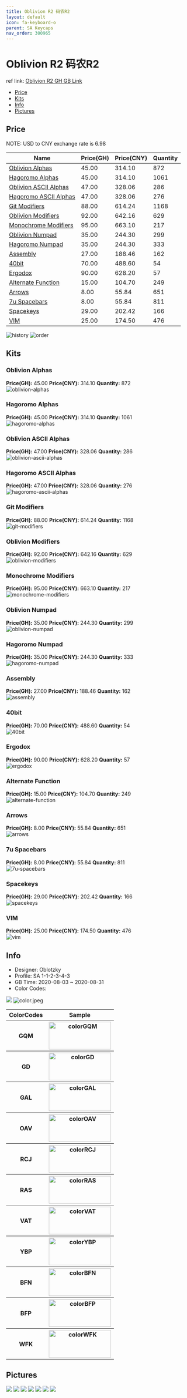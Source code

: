 ```yaml
---
title: Oblivion R2 码农R2
layout: default
icon: fa-keyboard-o
parent: SA Keycaps
nav_order: 300965
---
```


# Oblivion R2 码农R2

ref link: [Oblivion R2 GH GB Link](https://geekhack.org/index.php?topic=107884.0)  
* [Price](#price)  
* [Kits](#kits)  
* [Info](#info)  
* [Pictures](#pictures)  


## Price  

NOTE: USD to CNY exchange rate is 6.98

| Name          | Price(GH)    |  Price(CNY) | Quantity |
| ------------- | ------------ |  ---------- | -------- |
|[Oblivion Alphas](#oblivion-alphas)|45.00|314.10|872|
|[Hagoromo Alphas](#hagoromo-alphas)|45.00|314.10|1061|
|[Oblivion ASCII Alphas](#oblivion-ascii-alphas)|47.00|328.06|286|
|[Hagoromo ASCII Alphas](#hagoromo-ascii-alphas)|47.00|328.06|276|
|[Git Modifiers](#git-modifiers)|88.00|614.24|1168|
|[Oblivion Modifiers](#oblivion-modifiers)|92.00|642.16|629|
|[Monochrome Modifiers](#monochrome-modifiers)|95.00|663.10|217|
|[Oblivion Numpad](#oblivion-numpad)|35.00|244.30|299|
|[Hagoromo Numpad](#hagoromo-numpad)|35.00|244.30|333|
|[Assembly](#assembly)|27.00|188.46|162|
|[40bit](#40bit)|70.00|488.60|54|
|[Ergodox](#ergodox)|90.00|628.20|57|
|[Alternate Function](#alternate-function)|15.00|104.70|249|
|[Arrows](#arrows)|8.00|55.84|651|
|[7u Spacebars](#7u-spacebars)|8.00|55.84|811|
|[Spacekeys](#spacekeys)|29.00|202.42|166|
|[VIM](#vim)|25.00|174.50|476|

<img src="{{ 'assets/images/sa-keycaps/oblivionr2/history.png' | relative_url }}" alt="history" class="image featured">
<img src="{{ 'assets/images/sa-keycaps/oblivionr2/order.png' | relative_url }}" alt="order" class="image featured">

## Kits  
### Oblivion Alphas  
**Price(GH):** 45.00    **Price(CNY):** 314.10    **Quantity:** 872  
<img src="{{ 'assets/images/sa-keycaps/oblivionr2/kits_pics/oblivion-alphas.jpg' | relative_url }}" alt="oblivion-alphas" class="image featured">

### Hagoromo Alphas  
**Price(GH):** 45.00    **Price(CNY):** 314.10    **Quantity:** 1061  
<img src="{{ 'assets/images/sa-keycaps/oblivionr2/kits_pics/hagoromo-alphas.jpg' | relative_url }}" alt="hagoromo-alphas" class="image featured">

### Oblivion ASCII Alphas  
**Price(GH):** 47.00    **Price(CNY):** 328.06    **Quantity:** 286  
<img src="{{ 'assets/images/sa-keycaps/oblivionr2/kits_pics/oblivion-ascii-alphas.jpg' | relative_url }}" alt="oblivion-ascii-alphas" class="image featured">

### Hagoromo ASCII Alphas  
**Price(GH):** 47.00    **Price(CNY):** 328.06    **Quantity:** 276  
<img src="{{ 'assets/images/sa-keycaps/oblivionr2/kits_pics/hagoromo-ascii-alphas.jpg' | relative_url }}" alt="hagoromo-ascii-alphas" class="image featured">

### Git Modifiers  
**Price(GH):** 88.00    **Price(CNY):** 614.24    **Quantity:** 1168  
<img src="{{ 'assets/images/sa-keycaps/oblivionr2/kits_pics/git-modifiers.jpg' | relative_url }}" alt="git-modifiers" class="image featured">

### Oblivion Modifiers  
**Price(GH):** 92.00    **Price(CNY):** 642.16    **Quantity:** 629  
<img src="{{ 'assets/images/sa-keycaps/oblivionr2/kits_pics/oblivion-modifiers.jpg' | relative_url }}" alt="oblivion-modifiers" class="image featured">

### Monochrome Modifiers  
**Price(GH):** 95.00    **Price(CNY):** 663.10    **Quantity:** 217  
<img src="{{ 'assets/images/sa-keycaps/oblivionr2/kits_pics/monochrome-modifiers.jpg' | relative_url }}" alt="monochrome-modifiers" class="image featured">

### Oblivion Numpad  
**Price(GH):** 35.00    **Price(CNY):** 244.30    **Quantity:** 299  
<img src="{{ 'assets/images/sa-keycaps/oblivionr2/kits_pics/oblivion-numpad.jpg' | relative_url }}" alt="oblivion-numpad" class="image featured">

### Hagoromo Numpad  
**Price(GH):** 35.00    **Price(CNY):** 244.30    **Quantity:** 333  
<img src="{{ 'assets/images/sa-keycaps/oblivionr2/kits_pics/hagoromo-numpad.jpg' | relative_url }}" alt="hagoromo-numpad" class="image featured">

### Assembly  
**Price(GH):** 27.00    **Price(CNY):** 188.46    **Quantity:** 162  
<img src="{{ 'assets/images/sa-keycaps/oblivionr2/kits_pics/assembly.jpg' | relative_url }}" alt="assembly" class="image featured">

### 40bit  
**Price(GH):** 70.00    **Price(CNY):** 488.60    **Quantity:** 54  
<img src="{{ 'assets/images/sa-keycaps/oblivionr2/kits_pics/40bit.jpg' | relative_url }}" alt="40bit" class="image featured">

### Ergodox  
**Price(GH):** 90.00    **Price(CNY):** 628.20    **Quantity:** 57  
<img src="{{ 'assets/images/sa-keycaps/oblivionr2/kits_pics/ergodox.jpg' | relative_url }}" alt="ergodox" class="image featured">

### Alternate Function  
**Price(GH):** 15.00    **Price(CNY):** 104.70    **Quantity:** 249  
<img src="{{ 'assets/images/sa-keycaps/oblivionr2/kits_pics/alternate-function.jpg' | relative_url }}" alt="alternate-function" class="image featured">

### Arrows  
**Price(GH):** 8.00    **Price(CNY):** 55.84    **Quantity:** 651  
<img src="{{ 'assets/images/sa-keycaps/oblivionr2/kits_pics/arrows.jpg' | relative_url }}" alt="arrows" class="image featured">

### 7u Spacebars  
**Price(GH):** 8.00    **Price(CNY):** 55.84    **Quantity:** 811  
<img src="{{ 'assets/images/sa-keycaps/oblivionr2/kits_pics/7u-spacebars.jpg' | relative_url }}" alt="7u-spacebars" class="image featured">

### Spacekeys  
**Price(GH):** 29.00    **Price(CNY):** 202.42    **Quantity:** 166  
<img src="{{ 'assets/images/sa-keycaps/oblivionr2/kits_pics/spacekeys.jpg' | relative_url }}" alt="spacekeys" class="image featured">

### VIM  
**Price(GH):** 25.00    **Price(CNY):** 174.50    **Quantity:** 476  
<img src="{{ 'assets/images/sa-keycaps/oblivionr2/kits_pics/vim.jpg' | relative_url }}" alt="vim" class="image featured">


## Info  
* Designer: Oblotzky  
* Profile: SA 1-1-2-3-4-3  
* GB Time: 2020-08-03 ~ 2020-08-31  
* Color Codes: 
<img src="{{ 'assets/images/sa-keycaps/oblivion/color_codes.png' | relative_url }}" atl="color_codes" class="image featured">
<img src="{{ 'assets/images/gmk-keycaps/oblivionr2/color.jpeg' | relative_url }}" alt="color.jpeg" class="image featured">

<table style="width:100%">
  <tr>
    <th>ColorCodes</th>
    <th>Sample</th>
  </tr>
  <tr>
    <th>GQM</th>
    <th><img src="{{ 'assets/images/sa-keycaps/SP_ColorCodes/abs/SP_Abs_ColorCodes_GQM.png' | relative_url }}" alt="colorGQM" height="75" width="170"></th>
  </tr>
  <tr>
    <th>GD</th>
    <th><img src="{{ 'assets/images/sa-keycaps/SP_ColorCodes/abs/SP_Abs_ColorCodes_GD.png' | relative_url }}" alt="colorGD" height="75" width="170"></th>
  </tr>
  <tr>
    <th>GAL</th>
    <th><img src="{{ 'assets/images/sa-keycaps/SP_ColorCodes/abs/SP_Abs_ColorCodes_GAL.png' | relative_url }}" alt="colorGAL" height="75" width="170"></th>
  </tr>
  <tr>
    <th>OAV</th>
    <th><img src="{{ 'assets/images/sa-keycaps/SP_ColorCodes/abs/SP_Abs_ColorCodes_OAV.png' | relative_url }}" alt="colorOAV" height="75" width="170"></th>
  </tr>
  <tr>
    <th>RCJ</th>
    <th><img src="{{ 'assets/images/sa-keycaps/SP_ColorCodes/abs/SP_Abs_ColorCodes_RCJ.png' | relative_url }}" alt="colorRCJ" height="75" width="170"></th>
  </tr>
  <tr>
    <th>RAS</th>
    <th><img src="{{ 'assets/images/sa-keycaps/SP_ColorCodes/abs/SP_Abs_ColorCodes_RAS.png' | relative_url }}" alt="colorRAS" height="75" width="170"></th>
  </tr>
  <tr>
    <th>VAT</th>
    <th><img src="{{ 'assets/images/sa-keycaps/SP_ColorCodes/abs/SP_Abs_ColorCodes_VAT.png' | relative_url }}" alt="colorVAT" height="75" width="170"></th>
  </tr>
  <tr>
    <th>YBP</th>
    <th><img src="{{ 'assets/images/sa-keycaps/SP_ColorCodes/abs/SP_Abs_ColorCodes_YBP.png' | relative_url }}" alt="colorYBP" height="75" width="170"></th>
  </tr>
  <tr>
    <th>BFN</th>
    <th><img src="{{ 'assets/images/sa-keycaps/SP_ColorCodes/abs/SP_Abs_ColorCodes_BFN.png' | relative_url }}" alt="colorBFN" height="75" width="170"></th>
  </tr>
  <tr>
    <th>BFP</th>
    <th><img src="{{ 'assets/images/sa-keycaps/SP_ColorCodes/abs/SP_Abs_ColorCodes_BFP.png' | relative_url }}" alt="colorBFP" height="75" width="170"></th>
  </tr>
  <tr>
    <th>WFK</th>
    <th><img src="{{ 'assets/images/sa-keycaps/SP_ColorCodes/abs/SP_Abs_ColorCodes_WFK.png' | relative_url }}" alt="colorWFK" height="75" width="170"></th>
  </tr>
</table>


## Pictures
<img src="{{ 'assets/images/sa-keycaps/oblivion/rendering_pics/1800_20170828235648.jpg' | relative_url }}" atl="1800_20170828235648" class="image featured">
<img src="{{ 'assets/images/sa-keycaps/oblivion/rendering_pics/65percent_20170828235648.jpg' | relative_url }}" atl="65percent_20170828235648" class="image featured">
<img src="{{ 'assets/images/sa-keycaps/oblivion/rendering_pics/ergodox_20170828235648.jpg' | relative_url }}" atl="ergodox_20170828235648" class="image featured">
<img src="{{ 'assets/images/sa-keycaps/oblivion/rendering_pics/Happy_Hackers_20170828235648.jpg' | relative_url }}" atl="Happy_Hackers_20170828235648" class="image featured">
<img src="{{ 'assets/images/sa-keycaps/oblivion/rendering_pics/md_sa_oblivion_keyboard_tkl_monochrome_red_hagoromo_top_20170825171441.jpg' | relative_url }}" atl="md_sa_oblivion_keyboard_tkl_monochrome_red_hagoromo_top_20170825171441" class="image featured">
<img src="{{ 'assets/images/sa-keycaps/oblivion/rendering_pics/pc_20170825142319.jpg' | relative_url }}" atl="pc_20170825142319" class="image featured">
<img src="{{ 'assets/images/sa-keycaps/oblivion/rendering_pics/Planck_20170828235649.jpg' | relative_url }}" atl="Planck_20170828235649" class="image featured">
